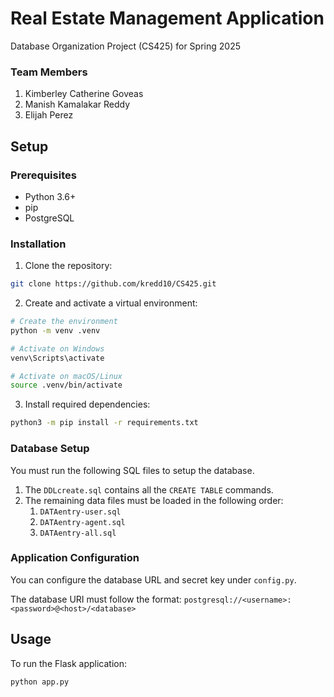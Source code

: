 # Real Estate Management Application


Database Organization Project (CS425) for Spring 2025

### Team Members
1. Kimberley Catherine Goveas
2. Manish Kamalakar Reddy
3. Elijah Perez

## Setup

### Prerequisites
- Python 3.6+
- pip
- PostgreSQL

### Installation

1. Clone the repository:
```bash
git clone https://github.com/kredd10/CS425.git
```

2. Create and activate a virtual environment:
```bash
# Create the environment
python -m venv .venv

# Activate on Windows
venv\Scripts\activate

# Activate on macOS/Linux
source .venv/bin/activate
```

3. Install required dependencies:

```bash
python3 -m pip install -r requirements.txt
```

### Database Setup

You must run the following SQL files to setup the database.

1. The `DDLcreate.sql` contains all the `CREATE TABLE` commands.
2. The remaining data files must be loaded in the following order:
    1. `DATAentry-user.sql`
    2. `DATAentry-agent.sql`
    3. `DATAentry-all.sql`


### Application Configuration
You can configure the database URL and secret key under `config.py`.

The database URI must follow the format: `postgresql://<username>:<password>@<host>/<database>`

## Usage

To run the Flask application:
```bash
python app.py
```
